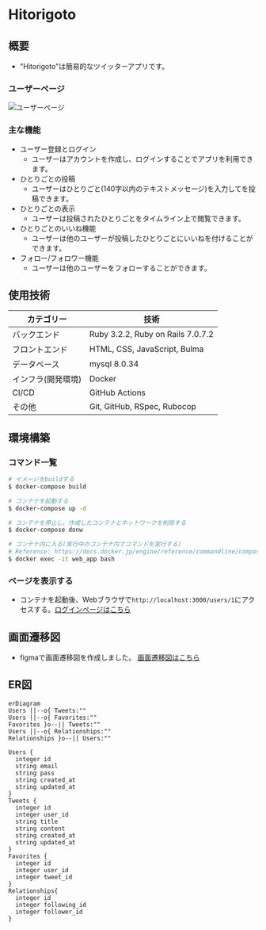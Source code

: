 # Hitorigoto

## 概要
- "Hitorigoto"は簡易的なツイッターアプリです。
### ユーザーページ
![ユーザーページ](https://github.com/ok-os-job-change-team/kaito-twitter-clone-bootcamp/assets/90958196/81cf1c4b-5736-47fc-8219-6896fcd90214)

### 主な機能
- ユーザー登録とログイン
	- ユーザーはアカウントを作成し、ログインすることでアプリを利用できます。
- ひとりごとの投稿
	- ユーザーはひとりごと(140字以内のテキストメッセージ)を入力してを投稿できます。
- ひとりごとの表示
	- ユーザーは投稿されたひとりごとをタイムライン上で閲覧できます。
- ひとりごとのいいね機能
	- ユーザーは他のユーザーが投稿したひとりごとにいいねを付けることができます。
- フォロー/フォロワー機能
	- ユーザーは他のユーザーをフォローすることができます。

## 使用技術
| カテゴリー | 技術 |
|----------|----------|
| バックエンド  | Ruby 3.2.2, Ruby on Rails 7.0.7.2 |
| フロントエンド  | HTML, CSS,  JavaScript, Bulma |
| データベース  | mysql 8.0.34 |
| インフラ(開発環境)  | Docker |
| CI/CD  | GitHub Actions |
| その他  | Git, GitHub, RSpec, Rubocop |

## 環境構築
### コマンド一覧
```bash
# イメージをbuildする
$ docker-compose build

# コンテナを起動する
$ docker-compose up -d

# コンテナを停止し、作成したコンテナとネットワークを削除する
$ docker-compose donw

# コンテナ内に入る(実行中のコンテナ内でコマンドを実行する)
# Reference: https://docs.docker.jp/engine/reference/commandline/compose_exec.html
$ docker exec -it web_app bash
```
### ページを表示する
- コンテナを起動後、Webブラウザで`http://localhost:3000/users/1`にアクセスする。[ログインページはこちら](http://localhost:3000/login)

## 画面遷移図
- figmaで画面遷移図を作成しました。
[画面遷移図はこちら](https://www.figma.com/file/hd6yLAUfRUJvzbM5cvUcdr/Tubuyaki?type=design&node-id=0-1&mode=design&t=NX5r90lopdH1wt2k-0)

## ER図
```mermaid
erDiagram
Users ||--o{ Tweets:""
Users ||--o{ Favorites:"" 
Favorites }o--|| Tweets:""
Users ||--o{ Relationships:""
Relationships }o--|| Users:""

Users {
  integer id
  string email
  string pass
  string created_at
  string updated_at
}
Tweets {
  integer id
  integer user_id
  string title
  string content
  string created_at
  string updated_at
}
Favorites {
  integer id
  integer user_id
  integer tweet_id
}
Relationships{
  integer id
  integer following_id
  integer follower_id
}
```